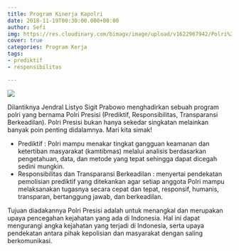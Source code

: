 ```yaml
---
title: Program Kinerja Kapolri
date: 2018-11-19T00:30:00.000+00:00
author: Sefi
img: https://res.cloudinary.com/bimagv/image/upload/v1622967942/Polri%20Presisi/pelantikan-kapolri-jenderal-listyo-sigit-prabowo-6_ns8tlc.jpg
cover: true
categories: Program Kerja
tags:
- prediktif
- responsibilitas

---
```

![](https://res.cloudinary.com/bimagv/image/upload/v1622967942/Polri%20Presisi/pelantikan-kapolri-jenderal-listyo-sigit-prabowo-6_ns8tlc.jpg)

Dilantiknya Jendral Listyo Sigit Prabowo menghadirkan sebuah program polri yang bernama Polri Presisi (Prediktif, Responsibilitas, Transparansi Berkeadilan). Polri Presisi bukan hanya sekedar singkatan melainkan banyak poin penting didalamnya. Mari kita simak!

* Prediktif : Polri mampu menakar tingkat gangguan keamanan dan ketertiban masyarakat (kamtibmas) melalui analisis berdasarkan pengetahuan, data, dan metode yang tepat sehingga dapat dicegah sedini mungkin.
* Responsibilitas dan Transparansi Berkeadilan :  menyertai pendekatan pemolisian prediktif yang ditekankan agar setiap anggota Polri mampu melaksanakan tugasnya secara cepat dan tepat, responsif, humanis, transparan, bertanggung jawab, dan berkeadilan.

Tujuan diadakannya Polri Presisi adalah untuk menangkal dan merupakan upaya pencegahan kejahatan yang ada di Indonesia. Hal ini dapat mengurangi angka kejahatan yang terjadi di Indonesia, serta upaya pendekatan antara pihak kepolisian dan masyarakat dengan saling berkomunikasi. 